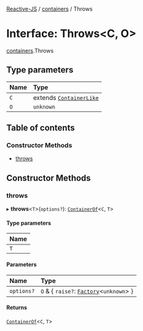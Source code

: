 [Reactive-JS](../README.md) / [containers](../modules/containers.md) / Throws

# Interface: Throws<C, O\>

[containers](../modules/containers.md).Throws

## Type parameters

| Name | Type |
| :------ | :------ |
| `C` | extends [`ContainerLike`](containers.ContainerLike.md) |
| `O` | `unknown` |

## Table of contents

### Constructor Methods

- [throws](containers.Throws.md#throws)

## Constructor Methods

### throws

▸ **throws**<`T`\>(`options?`): [`ContainerOf`](../modules/containers.md#containerof)<`C`, `T`\>

#### Type parameters

| Name |
| :------ |
| `T` |

#### Parameters

| Name | Type |
| :------ | :------ |
| `options?` | `O` & { `raise?`: [`Factory`](../modules/functions.md#factory)<`unknown`\>  } |

#### Returns

[`ContainerOf`](../modules/containers.md#containerof)<`C`, `T`\>
